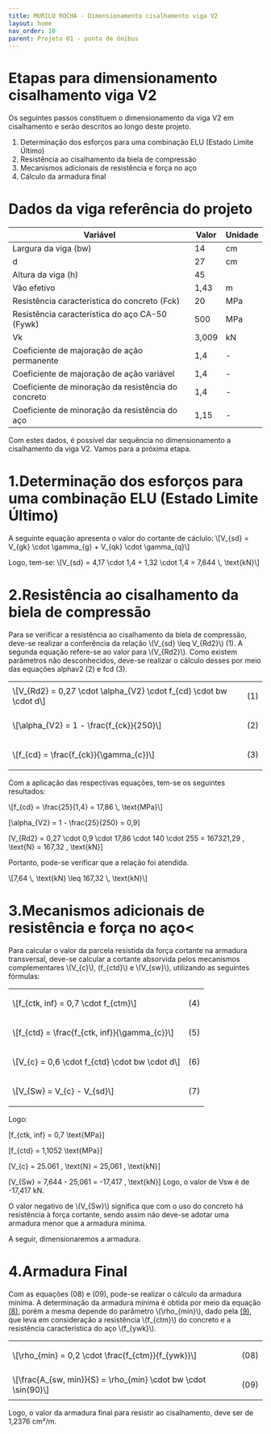 ```yaml
---
title: MURILO ROCHA - Dimensionamento cisalhamento viga V2
layout: home
nav_order: 10
parent: Projeto 01 - ponto de ônibus
---
```


<!--Don't delete this script-->
<script src = "https://polyfill.io/v3/polyfill.min.js?features=es6"></script>
<script id = "MathJax-script" async src="https://cdn.jsdelivr.net/npm/mathjax@3/es5/tex-mml-chtml.js"></script>
<!--Don't delete this script-->

<h1> Etapas para dimensionamento cisalhamento viga V2 </h1>

<p aligin = "justify"> 
Os seguintes passos constituem o dimensionamento da viga V2 em cisalhamento e serão descritos ao longo deste projeto.
</p> 

<ol>
  <li>Determinação dos esforços para uma combinação ELU (Estado Limite Último)</li>
      <li> Resistência ao cisalhamento da biela de compressão</li>
      <li>Mecanismos adicionais de resistência e força no aço</li>
  <li>Cálculo da armadura final </li>
</ol>
<h1> Dados da viga referência do projeto</h1>
<table>
<thead>
  <tr>
    <th>Variável</th>
    <th>Valor</th>
    <th>Unidade</th>
  </tr>
</thead>
<tbody>
  <tr>
    <td>Largura da viga (bw)</td>
    <td>14</td>
    <td>cm</td>
  </tr>
  <tr>
    <td>d</td>
    <td>27</td>
    <td>cm</td>
  </tr>
  <tr>
    <td>Altura da viga (h)</td>
    <td>45</td>
    <td></td>
  </tr>
  <tr>
    <td>Vão efetivo</td>
    <td>1,43</td>
    <td>m</td>
  </tr>
  <tr>
    <td>Resistência característica do concreto (Fck)</td>
    <td>20</td>
    <td>MPa</td>
  </tr>
  <tr>
    <td>Resistência característica do aço CA-50 (Fywk)</td>
    <td>500</td>
    <td>MPa</td>
  </tr>
  <tr>
    <td>Vk</td>
    <td>3,009</td>
    <td>kN</td>
  </tr>
  <tr>
    <td>Coeficiente de majoração de ação permanente </td>
    <td>1,4</td>
    <td>-</td>
  </tr>
  <tr>
    <td>Coeficiente de majoração de ação variável</td>
    <td>1,4</td>
    <td>-</td>
  </tr>
  <tr>
    <td>Coeficiente de minoração da resistência do concreto</td>
    <td>1,4</td>
    <td>-</td>
  </tr>
  <tr>
    <td>Coeficiente de minoração da resistência do aço</td>
    <td>1,15</td>
    <td>-</td>
  </tr>
</tbody>
</table>
Com estes dados, é possível dar sequência no dimensionamento a cisalhamento da viga V2. Vamos para a próxima etapa.

<h1>1.Determinação dos esforços para uma combinação ELU (Estado Limite Último)</h1>
<p aligin = "justify">
A seguinte equação apresenta o valor do cortante de cáclulo:
\[V_{sd} = V_{gk} \cdot \gamma_{g} + V_{qk} \cdot \gamma_{q}\]
</p> 
<p aligin = "justify"> 
Logo, tem-se:
\[V_{sd} = 4,17 \cdot 1,4 + 1,32 \cdot 1,4 = 7,644 \, \text{kN}\]
</p> 



<h1>2.Resistência ao cisalhamento da biela de compressão</h1>
<p aligin = "justify">
Para se verificar a resistência ao cisalhamento da biela de compressão, deve-se realizar a conferência da relação \(V_{sd} \leq V_{Rd2}\) (1). A segunda equação refere-se ao valor para \(V_{Rd2}\). Como existem parâmetros não desconhecidos, deve-se  realizar o cálculo desses por meio das equações alphav2 (2) e fcd (3).
</p> 
<table>
  <tr>
    <td align = "left">\[V_{Rd2} = 0,27 \cdot \alpha_{V2} \cdot f_{cd} \cdot bw \cdot d\]</td>
    <td><p align = "right" id = "eq1">(1)</p></td>
  </tr>
  <tr>
    <td align = "left">\[\alpha_{V2} = 1 - \frac{f_{ck}}{250}\]</td>
    <td><p align = "right" id = "eq2">(2)</p></td>
  </tr>
  <tr>
    <td align = "left">\[f_{cd} = \frac{f_{ck}}{\gamma_{c}}\]</td>
    <td><p align = "right" id = "eq3">(3)</p></td>
  </tr>
</table>
<p aligin = "justify">
Com a aplicação das respectivas equações, tem-se os seguintes resultados:
</p>

<p>
\[f_{cd} = \frac{25}{1,4} = 17,86 \, \text{MPa}\]

\[\alpha_{V2} = 1 - \frac{25}{250} = 0,9\]

\[V_{Rd2} = 0,27 \cdot 0,9 \cdot 17,86 \cdot 140 \cdot 255 = 167321,29 \, \text{N} = 167,32 \, \text{kN}\]
</p>

<p aligin = "justify">
Portanto, pode-se verificar que a relação foi atendida.
</p>

<p>
\[7,64 \, \text{kN} \leq 167,32 \, \text{kN}\]
</p>

<h1>3.Mecanismos adicionais de resistência e força no aço<</h1>
<p aligin = "justify">
Para calcular o valor da parcela resistida da força cortante na armadura transversal, deve-se calcular a cortante absorvida pelos mecanismos complementares \(V_{c}\), (f_{ctd}\) e \(V_{sw}\), utilizando as seguintes fórmulas:
  
</p>

<table>

  <tr>
    <td align = "left">\[f_{ctk, inf} = 0,7 \cdot f_{ctm}\]</td>
    <td><p align = "right" id = "eq6">(4)</p></td>
  </tr>
  <tr>
    <td align = "left">\[f_{ctd} = \frac{f_{ctk, inf}}{\gamma_{c}}\]</td>
    <td><p align = "right" id = "eq7">(5)</p></td>
  </tr>
  <tr>
    <td align = "left">\[V_{c} = 0,6 \cdot f_{ctd} \cdot bw \cdot d\]</td>
    <td><p align = "right" id = "eq8">(6)</p></td>
  </tr>
  <tr>
    <td align = "left">\[V_{Sw} = V_{c} - V_{sd}\]</td>
    <td><p align = "right" id = "eq9">(7)</p></td>
  </tr>
</table>

<p> Logo:</p>

  <p>


\[f_{ctk, inf} = 0,7  \text{MPa}\]

\[f_{ctd} = 1,1052 \text{MPa}\]

\[V_{c} = 25.061 \, \text{N} = 25,061 \, \text{kN}\]

\[V_{Sw} = 7,644 - 25,061 = -17,417 \, \text{kN}\]
Logo, o valor de Vsw é de -17,417 kN. 
</p>

<p> O valor negativo de \(V_{Sw}\) significa que com o uso do concreto há resistência à força cortante, sendo assim não deve-se adotar uma armadura menor que a armadura mínima. </p>
<p> A seguir, dimensionaremos a armadura.</p>
<h1>4.Armadura Final</h1>
<p aligin = "justify">
Com as equações (08) e (09), pode-se realizar o cálculo da armadura mínima.
A determinação da armadura mínima é obtida por meio da equação <a href="#eq8">(8)</a>, porém a mesma depende do parâmetro \(\rho_{mín}\), dado pela <a href="#eq9">(9)</a>, que leva em consideração a resistência \(f_{ctm}\) do concreto e a resistência característica do aço \(f_{ywk}\).
</p>
<table>
  <tr>
    <td align = "left">\[\rho_{mín} = 0,2 \cdot \frac{f_{ctm}}{f_{ywk}}\]</td>
    <td><p align = "right" id = "eq10">(08)</p></td>
  </tr>
  <tr>
    <td align = "left">\[\frac{A_{sw, mín}}{S} = \rho_{mín} \cdot bw \cdot \sin(90)\]</td>
    <td><p align = "right" id = "eq11">(09)</p></td>
  </tr>
</table>
Logo, o valor da armadura final para resistir ao cisalhamento, deve ser de 1,2376 cm²/m.
